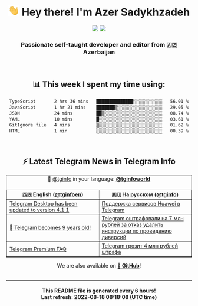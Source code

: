 <div align="center">
	<div>
		<h1>
      <img src="./assets/hi.gif" width="30px"> Hey there! I'm Azer Sadykhzadeh
    </h1>
    <img height="18" src="https://komarev.com/ghpvc/?username=sadykhzadeh&label=Views&color=2081c1&style=flat-square" />
		<a href="https://wakatime.com/@Azer"> <img height="18" src="https://wakatime.com/badge/user/f80ae27a-c328-426f-a381-bc84136e2dd6.svg" /> </a>
    <h3>
      Passionate self-taught developer and editor from 🇦🇿 Azerbaijan
    </h3>
  </div>
  <br>

<h2>📊 This week I spent my time using:</h2>

<!--START_SECTION:waka-->

```text
TypeScript       2 hrs 36 mins   ██████████████░░░░░░░░░░░   56.01 %
JavaScript       1 hr 21 mins    ███████▒░░░░░░░░░░░░░░░░░   29.05 %
JSON             24 mins         ██▒░░░░░░░░░░░░░░░░░░░░░░   08.74 %
YAML             10 mins         █░░░░░░░░░░░░░░░░░░░░░░░░   03.61 %
GitIgnore file   4 mins          ▒░░░░░░░░░░░░░░░░░░░░░░░░   01.62 %
HTML             1 min           ░░░░░░░░░░░░░░░░░░░░░░░░░   00.39 %
```

<!--END_SECTION:waka-->

<br>

<h2>⚡️ Latest Telegram News in Telegram Info</h2>
  <table border>
		<tr>
			<th width="50%">🇬🇧 English (<a href="https://t.me/tginfoen">@tginfoen</a>)</th>
			<th>🇷🇺 На русском (<a href="https://t.me/tginfo">@tginfo</a>)</th>
		</tr>
		<caption>🚩 <a href="https://t.me/tginfo">@tginfo</a> in your language: <a href="https://t.me/tginfoworld"><b>@tginfoworld</b></a><caption/>
  <tr><td><a href="https://t.me/tginfoen/1467">Telegram Desktop has been updated to version 4.1.1</a></td>
    <td><a href="https://t.me/tginfo/3405">Поддержка сервисов Huawei в Telegram</a></td></tr><tr><td><a href="https://t.me/tginfoen/1466">🎉 Telegram becomes 9 years old!</a></td>
    <td><a href="https://t.me/tginfo/3404">Telegram оштрафовали на 7 млн рублей за отказ удалить инструкции по проведению диверсий</a></td></tr><tr><td><a href="https://t.me/tginfoen/1465">Telegram Premium FAQ</a></td>
    <td><a href="https://t.me/tginfo/3403">Telegram грозит 4 млн рублей штрафа</a></td></tr>
</table>
We are also available on <a href="https://github.com/tginfo"><b>🐙 GitHub</b></a>!
</div>

<br>
<hr>
<h4 align="center">This README file is generated <b>every 6 hours</b>!</br>Last refresh: <b>2022-08-18 08:18:08 (UTC time)</b></h4>
